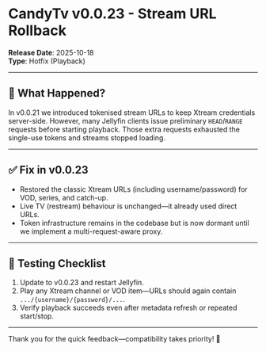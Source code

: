 # CandyTv v0.0.23 - Stream URL Rollback

**Release Date**: 2025-10-18  
**Type**: Hotfix (Playback)

---

## 🚨 What Happened?

In v0.0.21 we introduced tokenised stream URLs to keep Xtream credentials server-side.
However, many Jellyfin clients issue preliminary `HEAD`/`RANGE` requests before starting
playback. Those extra requests exhausted the single-use tokens and streams stopped loading.

---

## ✅ Fix in v0.0.23

- Restored the classic Xtream URLs (including username/password) for VOD, series, and catch-up.
- Live TV (restream) behaviour is unchanged—it already used direct URLs.
- Token infrastructure remains in the codebase but is now dormant until we implement
  a multi-request-aware proxy.

---

## 🧪 Testing Checklist

1. Update to v0.0.23 and restart Jellyfin.
2. Play any Xtream channel or VOD item—URLs should again contain `.../{username}/{password}/...`.
3. Verify playback succeeds even after metadata refresh or repeated start/stop.

---

Thank you for the quick feedback—compatibility takes priority! 🎯
